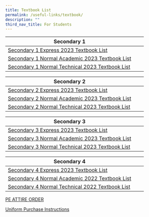```yaml
---
title: Textbook List
permalink: /useful-links/textbook/
description: ""
third_nav_title: For Students
---
```

| Secondary 1 |  |  |
| -------- | -------- | -------- |
| [Secondary 1 Express 2023 Textbook List](/files/Textbook/s1%20exp%202023.pdf)    | 
[Secondary 1 Normal Academic 2023 Textbook List](/files/Textbook/s1%20na%202023.pdf)     | 
[Secondary 1 Normal Technical 2023 Textbook List](/files/Textbook/s1%20nt%202023.pdf)    |

| Secondary 2 |  |  |
| -------- | -------- | -------- |
| [Secondary 2 Express 2023 Textbook List](/files/Textbook/s2%20exp%20booklist%202023.pdf)| 
[Secondary 2 Normal Academic 2023 Textbook List](/files/Textbook/s2%20na%20booklist%202023.pdf)|
[Secondary 2 Normal Technical 2023 Textbook List](/files/Textbook/s2%20nt%20booklist%202023.pdf)  |



| Secondary 3 |  |  |
| -------- | -------- | -------- |
|[Secondary 3 Express 2023 Textbook List](/files/Textbook/s3%20exp%20booklist%202023.pdf)| 
[Secondary 3 Normal Academic 2023 Textbook List](/files/Textbook/s3%20na%20booklist%202023.pdf) | 
[Secondary 3 Normal Technical 2023 Textbook List](/files/Textbook/s3%20nt%20booklist%202023.pdf)|


| Secondary 4 |  |  |
| -------- | -------- | -------- |
|[Secondary 4 Express 2023 Textbook List](/files/Textbook/s4%20exp%20booklist%202023.pdf)| 
[Secondary 4 Normal Academic 2022 Textbook List](/files/Textbook/s4%20na%20booklist%202023.pdf) | 
 [Secondary 4 Normal Technical 2022 Textbook List](/files/Textbook/s4%20nt%20booklist%202023.pdf)|

[PE ATTIRE ORDER](/files/files%2FTextbook%2F2024/andss%20pe%20attire%20order%20form.pdf)

[Uniform Purchase Instructions](/files/Textbook/uniform%20purchase%20instructions.pdf)